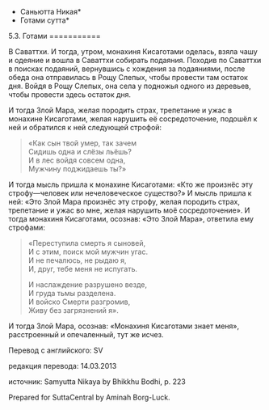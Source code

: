 * Саньютта Никая*
* Готами сутта*

5\.3\. Готами
\=\=\=\=\=\=\=\=\=\=\=

В Саваттхи\. И тогда, утром, монахиня Кисаготами оделась, взяла чашу и одеяние и вошла в Саваттхи собирать подаяния\. Походив по Саваттхи в поисках подаяний, вернувшись с хождения за подаяниями, после обеда она отправилась в Рощу Слепых, чтобы провести там остаток дня\. Войдя в Рощу Слепых, она села у подножья одного из деревьев, чтобы провести здесь остаток дня\.

И тогда Злой Мара, желая породить страх, трепетание и ужас в монахине Кисаготами, желая нарушить её сосредоточение, подошёл к ней и обратился к ней следующей строфой:

> «Как сын твой умер, так зачем  
> Сидишь одна и слёзы льёшь?  
> И в лес войдя совсем одна,  
> Мужчину поджидаешь ты?»

И тогда мысль пришла к монахине Кисаготами: «Кто же произнёс эту строфу—человек или нечеловеческое существо?» И мысль пришла к ней: «Это Злой Мара произнёс эту строфу, желая породить страх, трепетание и ужас во мне, желая нарушить моё сосредоточение»\. И тогда монахиня Кисаготами, осознав: «Это Злой Мара», ответила ему строфами:

> «Переступила смерть я сыновей,  
> И с этим, поиск мой мужчин угас\.  
> И не печалюсь, не рыдаю я,  
> И, друг, тебе меня не испугать\.  
>   
> И наслаждение разрушено везде,  
> И груда тьмы разделена\.  
> И войско Смерти разгромив,  
> Живу без загрязнений я»\.

И тогда Злой Мара, осознав: «Монахиня Кисаготами знает меня», расстроенный и опечаленный, тут же исчез\.

Перевод с английского: SV

редакция перевода: 14\.03\.2013

источник: Samyutta Nikaya by Bhikkhu Bodhi, p\. 223

Prepared for SuttaCentral by Aminah Borg\-Luck\.